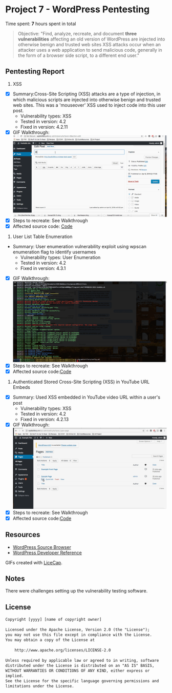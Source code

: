 # Project 7 - WordPress Pentesting

Time spent: **7** hours spent in total

> Objective: "Find, analyze, recreate, and document **three vulnerabilities** affecting an old version of WordPress
are injected into otherwise benign and trusted web sites XSS attacks occur when an attacker uses a web application
to send malicious code, generally in the form of a browser side script, to a different end user."

## Pentesting Report

1. XSS
  - [X] Summary:Cross-Site Scripting (XSS) attacks are a type of injection, in which malicious scripts are injected into
  otherwise benign and trusted web sites. This was a 'mouseover' XSS used to inject code into this user post.
    - Vulnerability types: XSS
    - Tested in version: 4.2
    - Fixed in version: 4.2.11
  - [X] GIF Walkthrough: 
       ![](https://github.com/neltoms/cybersecurity/blob/master/Week_7/GIF/XSS.gif)
  - [X] Steps to recreate: See Walkthrough
  - [X] Affected source code: [Code](view-source:http://wpdistillery.vm/sample-page/)
 
1. User List Table Enumeration
  - Summary: User enumeration vulnerability exploit using wpscan enumeration flag to identify usernames
    - Vulnerability types: User Enumeration
    - Tested in version: 4.2
    - Fixed in version: 4.3.1
  - [X] GIF Walkthrough: 
      ![](https://github.com/neltoms/cybersecurity/blob/master/Week_7/GIF/username_enum.gif)
  - [X] Steps to recreate: See Walkthrough
  - [X] Affected source code:[Code](https://core.trac.wordpress.org/browser/tags/version/src/source_file.php)
  
1. Authenticated Stored Cross-Site Scripting (XSS) in YouTube URL Embeds
  - [X] Summary: Used XSS embedded in YouTube video URL within a user's post
    - Vulnerability types: XSS
    - Tested in version: 4.2
    - Fixed in version: 4.2.13
  - [X] GIF Walkthrough: 
    ![](https://github.com/neltoms/cybersecurity/blob/master/Week_7/GIF/embedded_post.gif)
  - [X] Steps to recreate: See Walkthrough
  - [X] Affected source code:[Code](https://core.trac.wordpress.org/browser/tags/version/src/source_file.php)

## Resources

- [WordPress Source Browser](https://core.trac.wordpress.org/browser/)
- [WordPress Developer Reference](https://developer.wordpress.org/reference/)

GIFs created with [LiceCap](http://www.cockos.com/licecap/).

## Notes
There were challenges setting up the vulnerability testing software.

## License

    Copyright [yyyy] [name of copyright owner]

    Licensed under the Apache License, Version 2.0 (the "License");
    you may not use this file except in compliance with the License.
    You may obtain a copy of the License at

        http://www.apache.org/licenses/LICENSE-2.0

    Unless required by applicable law or agreed to in writing, software
    distributed under the License is distributed on an "AS IS" BASIS,
    WITHOUT WARRANTIES OR CONDITIONS OF ANY KIND, either express or implied.
    See the License for the specific language governing permissions and
    limitations under the License.
